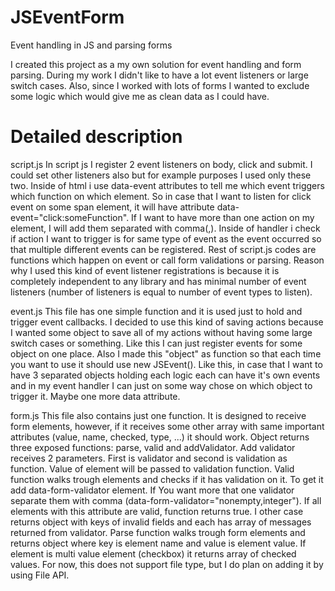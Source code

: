 JSEventForm
===========

Event handling in JS and parsing forms

I created this project as a my own solution for event handling and form parsing.
During my work I didn't like to have a lot event listeners or large switch cases. Also,
since I worked with lots of forms I wanted to exclude some logic which would give me as
clean data as I could have.



Detailed description
====================

script.js
In script js I register 2 event listeners on body, click and submit. I could set other listeners
also but for example purposes I used only these two. Inside of html i use data-event attributes to
tell me which event triggers which function on which element. So in case that I want to listen
for click event on some span element, it will have attribute data-event="click:someFunction".
If I want to have more than one action on my element, I will add them separated with comma(,).
Inside of handler i check if action I want to trigger is for same type of event as the event
occurred so that multiple different events can be registered. Rest of script.js codes are functions which
happen on event or call form validations or parsing. Reason why I used this kind of event listener registrations
is because it is completely independent to any library and has minimal number of event listeners (number of
listeners is equal to number of event types to listen).

event.js
This file has one simple function and it is used just to hold and trigger event callbacks. I decided to use this
kind of saving actions because I wanted some object to save all of my actions without having some large switch
cases or something. Like this I can just register events for some object on one place. Also I made this "object"
as function so that each time you want to use it should use new JSEvent(). Like this, in case that I want to have 3
separated objects holding each logic each can have it's own events and in my event handler I can just on some way
chose on which object to trigger it. Maybe one more data attribute.

form.js
This file also contains just one function. It is designed to receive form elements, however, if it receives
some other array with same important attributes (value, name, checked, type, ...) it should work. Object returns
three exposed functions: parse, valid and addValidator. Add validator receives 2 parameters. First is validator
and second is validation as function. Value of element will be passed to validation function. Valid function
walks trough elements and checks if it has validation on it. To get it add data-form-validator element. If
You want more that one validator separate them with comma (data-form-validator="nonempty,integer"). If all
elements with this attribute are valid, function returns true. I other case returns object with keys of invalid
fields and each has array of messages returned from validator. Parse function walks trough form elements and
returns object where key is element name and value is element value. If element is multi value element (checkbox)
it returns array of checked values. For now, this does not support file type, but I do plan on adding it by using
File API.